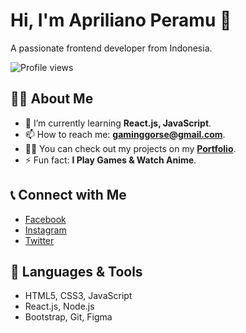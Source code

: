 # Hi, I'm Apriliano Peramu 👋

A passionate frontend developer from Indonesia.

![Profile views](https://komarev.com/ghpvc/?username=aprilianoperamu&label=Profile%20views&color=0e75b6&style=flat)

## 🙋‍♂️ About Me

- 🌱 I’m currently learning **React.js, JavaScript**.
- 📫 How to reach me: **[gaminggorse@gmail.com](mailto:gaminggorse@gmail.com)**.
- 👨‍💻 You can check out my projects on my **[Portfolio](https://gorse-react-porto.netlify.app/)**.
- ⚡ Fun fact: **I Play Games & Watch Anime**.

## 📞 Connect with Me

- [Facebook](https://fb.com/gorseperamu)
- [Instagram](https://instagram.com/gorse_peramu)
- [Twitter](https://twitter.com/)

## 🚀 Languages & Tools

- HTML5, CSS3, JavaScript
- React.js, Node.js
- Bootstrap, Git, Figma

